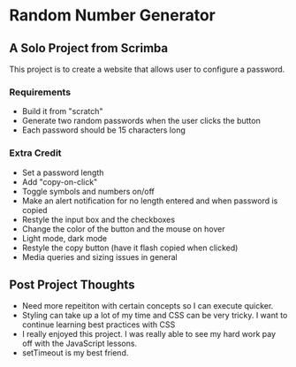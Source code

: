 # Random Number Generator
## A Solo Project from Scrimba
This project is to create a website that allows user to configure a password.

### Requirements
- Build it from "scratch"
- Generate two random passwords when the user clicks the button
- Each password should be 15 characters long 

### Extra Credit
- Set a password length 
- Add "copy-on-click"
- Toggle symbols and numbers on/off
- Make an alert notification for no length entered and when password is copied
- Restyle the input box and the checkboxes 
- Change the color of the button and the mouse on hover 
- Light mode, dark mode
- Restyle the copy button (have it flash copied when clicked)
- Media queries and sizing issues in general


## Post Project Thoughts
- Need more repeititon with certain concepts so I can execute quicker. 
- Styling can take up a lot of my time and CSS can be very tricky. I want to continue learning best practices with CSS
- I really enjoyed this project. I was really able to see my hard work pay off with the JavaScript lessons. 
- setTimeout is my best friend. 
